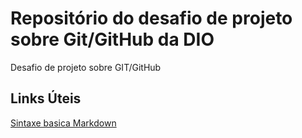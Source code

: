 # Repositório do desafio de projeto sobre Git/GitHub da DIO
Desafio de projeto sobre GIT/GitHub

## Links Úteis
[Sintaxe basica Markdown](https://www.markdownguide.org/)
